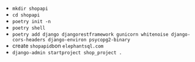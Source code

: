 -  `mkdir shopapi`
- `cd shopapi`
- `poetry init -n`
- `poetry shell`
- `poetry add django djangorestframework gunicorn whitenoise django-cors-headers django-environ psycopg2-binary`
- create `shopapidb`on `elephantsql.com`
- `django-admin startproject shop_project .`

